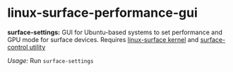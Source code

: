 # linux-surface-performance-gui

**surface-settings:** GUI for Ubuntu-based systems to set performance and GPU mode
for surface devices. Requires [linux-surface kernel](https://github.com/linux-surface/linux-surface) and [surface-control utility](https://github.com/linux-surface/surface-control)

*Usage:* Run `surface-settings`
